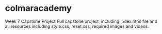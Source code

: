 # colmaracademy
Week 7 Capstone Project
Full capstone project, including index.html file and all resources including style.css, reset.css, required images and videos.
